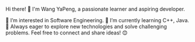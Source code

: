 Hi there! 👋
I'm Wang YaPeng, a passionate learner and aspiring developer.

🧑 I’m interested in Software Engineering.
🎉 I’m currently learning C++, Java.
🚀 Always eager to explore new technologies and solve challenging problems.
Feel free to connect and share ideas! 😊
